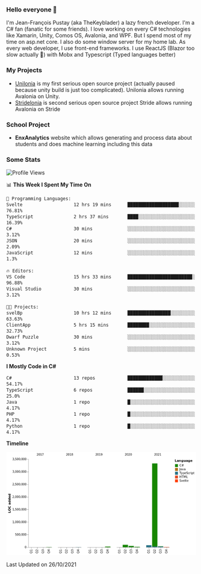 ### Hello everyone 👋

I'm Jean-François Pustay (aka TheKeyblader) a lazy french developer. I'm a C# fan (fanatic for some friends). I love working on every C# technologies like Xamarin, Unity, Comos OS, Avalonia, and WPF.  But I spend most of my time on asp.net core. I also do some window server for my home lab. As every web developer, I use front-end frameworks. I use ReactJS (Blazor too slow actually 🙂) with Mobx and Typescript (Typed languages better)

### My Projects

* [Unilonia](https://github.com/TheKeyblader/Unilonia) is my first serious open source project (actually paused because unity build is just too complicated).
  Unilonia allows running Avalonia on Unity.
* [Stridelonia](https://github.com/TheKeyblader/Stridelonia) is second serious open source project
  Stride allows running Avalonia on Stride

### School Project

* __EnxAnalytics__ website which allows generating and process data about  students and does machine learning including this data 

### Some Stats

<!--START_SECTION:waka-->
![Profile Views](http://img.shields.io/badge/Profile%20Views-6-blue)

📊 **This Week I Spent My Time On** 

```text
💬 Programming Languages: 
Svelte                   12 hrs 19 mins      ███████████████████░░░░░░   76.81% 
TypeScript               2 hrs 37 mins       ████░░░░░░░░░░░░░░░░░░░░░   16.39% 
C#                       30 mins             ░░░░░░░░░░░░░░░░░░░░░░░░░   3.12% 
JSON                     20 mins             ░░░░░░░░░░░░░░░░░░░░░░░░░   2.09% 
JavaScript               12 mins             ░░░░░░░░░░░░░░░░░░░░░░░░░   1.3%

🔥 Editors: 
VS Code                  15 hrs 33 mins      ████████████████████████░   96.88% 
Visual Studio            30 mins             ░░░░░░░░░░░░░░░░░░░░░░░░░   3.12%

🐱‍💻 Projects: 
svelBp                   10 hrs 12 mins      ████████████████░░░░░░░░░   63.63% 
ClientApp                5 hrs 15 mins       ████████░░░░░░░░░░░░░░░░░   32.73% 
Dwarf Puzzle             30 mins             ░░░░░░░░░░░░░░░░░░░░░░░░░   3.12% 
Unknown Project          5 mins              ░░░░░░░░░░░░░░░░░░░░░░░░░   0.53%

```

**I Mostly Code in C#** 

```text
C#                       13 repos            █████████████░░░░░░░░░░░░   54.17% 
TypeScript               6 repos             ██████░░░░░░░░░░░░░░░░░░░   25.0% 
Java                     1 repo              █░░░░░░░░░░░░░░░░░░░░░░░░   4.17% 
PHP                      1 repo              █░░░░░░░░░░░░░░░░░░░░░░░░   4.17% 
Python                   1 repo              █░░░░░░░░░░░░░░░░░░░░░░░░   4.17%

```


**Timeline**

![Chart not found](https://raw.githubusercontent.com/TheKeyblader/TheKeyblader/main/charts/bar_graph.png) 


 Last Updated on 26/10/2021
<!--END_SECTION:waka-->

<!--
**TheKeyblader/TheKeyblader** is a ✨ _special_ ✨ repository because its `README.md` (this file) appears on your GitHub profile.

Here are some ideas to get you started:

- 🔭 I’m currently working on ...
- 🌱 I’m currently learning ...
- 👯 I’m looking to collaborate on ...
- 🤔 I’m looking for help with ...
- 💬 Ask me about ...
- 📫 How to reach me: ...
- 😄 Pronouns: ...
- ⚡ Fun fact: ...
-->
